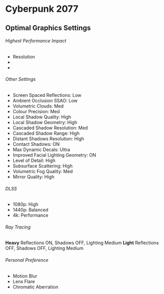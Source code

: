 # Cyberpunk 2077

## Optimal Graphics Settings

###### Highest Performance Impact
- Resolution
-
-

###### Other Settings
- Screen Spaced Reflections: Low
- Ambient Occlusion SSAO: Low
- Volumetric Clouds: Med
- Colour Precision: Med
- Local Shadow Quality: High
- Local Shadow Geometry: High
- Cascaded Shadow Resolution: Med
- Cascaded Shadow Range: High
- Distant Shadows Resolution: High
- Contact Shadows: ON
- Max Dynamic Decals: Ultra
- Improved Facial Lighting Geometry: ON
- Level of Detail: High
- Subsurface Scattering: High
- Volumetric Fog Quality: Med
- Mirror Quality: High

###### DLSS
- 1080p: High
- 1440p: Balanced
- 4k: Performance

###### Ray Tracing

**Heavy**
Reflections ON, Shadows OFF, Lighting Medium
**Light**
Reflections OFF, Shadows OFF, Lighting Medium

###### Personal Preference
- Motion Blur
- Lens Flare
- Chromatic Aberration
